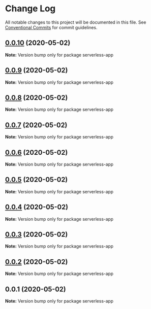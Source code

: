 # Change Log

All notable changes to this project will be documented in this file.
See [Conventional Commits](https://conventionalcommits.org) for commit guidelines.

## [0.0.10](https://github.com/kaoskeya/apollo-federation-sample-app/compare/v0.0.9...v0.0.10) (2020-05-02)

**Note:** Version bump only for package serverless-app





## [0.0.9](https://github.com/kaoskeya/apollo-federation-sample-app/compare/v0.0.8...v0.0.9) (2020-05-02)

**Note:** Version bump only for package serverless-app





## [0.0.8](https://github.com/kaoskeya/apollo-federation-sample-app/compare/v0.0.7...v0.0.8) (2020-05-02)

**Note:** Version bump only for package serverless-app





## [0.0.7](https://github.com/kaoskeya/apollo-federation-sample-app/compare/v0.0.6...v0.0.7) (2020-05-02)

**Note:** Version bump only for package serverless-app





## [0.0.6](https://github.com/kaoskeya/apollo-federation-sample-app/compare/v0.0.5...v0.0.6) (2020-05-02)

**Note:** Version bump only for package serverless-app





## [0.0.5](https://github.com/kaoskeya/apollo-federation-sample-app/compare/v0.0.4...v0.0.5) (2020-05-02)

**Note:** Version bump only for package serverless-app





## [0.0.4](https://github.com/kaoskeya/apollo-federation-sample-app/compare/v0.0.3...v0.0.4) (2020-05-02)

**Note:** Version bump only for package serverless-app





## [0.0.3](https://github.com/kaoskeya/apollo-federation-sample-app/compare/v0.0.2...v0.0.3) (2020-05-02)

**Note:** Version bump only for package serverless-app





## [0.0.2](https://github.com/kaoskeya/apollo-federation-sample-app/compare/v0.0.1...v0.0.2) (2020-05-02)

**Note:** Version bump only for package serverless-app





## 0.0.1 (2020-05-02)

**Note:** Version bump only for package serverless-app
